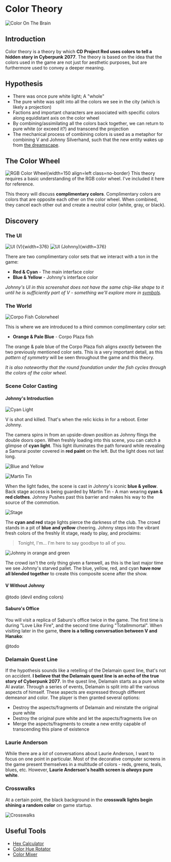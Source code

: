 # Color Theory

![Color On The Brain](./assets/color-brain.png)

## Introduction

Color theory is a theory by which **CD Project Red uses colors to tell a hidden
story in Cyberpunk 2077**. The theory is based on the idea that the colors used
in the game are not just for aesthetic purposes, but are furthermore used to
convey a deeper meaning.

## Hypothesis

  - There was once pure white light; A "whole"
  - The pure white was split into all the colors we see in the city (which is
    likely a projection)
  - Factions and important characters are associated with specific colors along
    equidistant axis on the color wheel
  - By combining/assimilating all the colors back together, we can return to
    pure white (or exceed it?) and transcend the projection
  - The mechanical process of combining colors is used as a metaphor for
    combining V and Johnny Silverhand, such that the new entity wakes up from
    [the dreamscape](theory-dreamscape.md).

## The Color Wheel

![RGB Color Wheel](./assets/rgb-color-wheel.png){width=150 align=left class=no-border}
This theory requires a basic understanding of the RGB color wheel. I've included
it here for reference.

This theory will discuss **complimentary colors**. Complimentary colors are
colors that are opposite each other on the color wheel. When combined, they
cancel each other out and create a neutral color (white, gray, or black).
<br>

## Discovery

### The UI

![UI (V)](./assets/ui-v.png){width=376} ![UI (Johnny)](./assets/ui-johnny.png){width=376}
<br>

There are two complimentary color sets that we interact with a ton in the game:

- **Red & Cyan** - The main interface color
- **Blue & Yellow** - Johnny's interface color

*Johnny's UI in this screenshot does not have the same chip-like shape to it
until he is sufficiently part of V - something we'll explore more in [symbols](../Research/Around%20The%20City/research-symbols.md).*

### The World

![Corpo Fish Colorwheel](./assets/corpo-fish-colorwheel.png)

This is where we are introduced to a third common complimentary color set:

- **Orange & Pale Blue** - Corpo Plaza fish

The orange & pale blue of the Corpo Plaza fish aligns *exactly* between the two
previously mentioned color sets. This is a very important detail, as this
*pattern of symmetry* will be seen throughout the game and this theory.

*It is also noteworthy that the round foundation under the fish cycles through
the colors of the color wheel.*

### Scene Color Casting

#### Johnny's Introduction

![Cyan Light](./assets/johnny-cyan-open.png)

V is shot and killed. That's when the relic kicks in for a reboot. Enter Johnny.

The camera spins in from an upside-down position as Johnny flings the double
doors open. When freshly loading into this scene, you can catch a glimpse of
**cyan light**. This light illuminates the path forward while revealing a
Samurai poster covered in **red paint** on the left. But the light does not
last long.

![Blue and Yellow](./assets/johnny-blue-and-yellow.png)

![Martin Tin](./assets/martin-tin-cyan-red.png)

When the light fades, the scene is cast in Johnny's iconic **blue & yellow**.
Back stage access is being guarded by Martin Tin - A man wearing
**cyan & red clothes**. Johnny Pushes past this barrier and makes his way to the
source of the commotion.

![Stage](./assets/stage-cyan-red.png)

The **cyan and red** stage lights pierce the darkness of the club. The crowd
stands in a pit of **blue and yellow** cheering. Johnny steps into the vibrant
fresh colors of the freshly lit stage, ready to play, and proclaims:

> Tonight, I'm... I'm here to say goodbye to all of you.

  ![Johnny in orange and green](./assets/johnny-orange-green.png)

The crowd isn't the only thing given a farewell, as this is the last major time
we see Johnny's starved pallet. The blue, yellow, red, and cyan **have now all
blended together** to create this composite scene after the show.

#### V Without Johnny

@todo (devil ending colors)

#### Saburo's Office

You will visit a replica of Saburo's office twice in the game. The first time is
during "Love Like Fire", and the second time during "TotalImmortal". When
visiting later in the game, **there is a telling conversation between V and Hanako**:

@todo

### Delamain Quest Line

If the hypothesis sounds like a retelling of the Delamain quest line, that's not
on accident. **I believe that the Delamain quest line is an echo of the true
story of Cyberpunk 2077**. In the quest line, Delamain starts as a pure white
AI avatar. Through a series of events, Delamain is split into all the various
aspects of himself. These aspects are expressed through different demeanor and
color. The player is then granted several options:

- Destroy the aspects/fragments of Delamain and reinstate the original pure white
- Destroy the original pure white and let the aspects/fragments live on
- Merge the aspects/fragments to create a new entity capable of transcending
  this plane of existence

### Laurie Anderson

While there are a *lot* of conversations about Laurie Anderson, I want to focus
on one point in particular. Most of the decorative computer screens in the game
present themselves in a multitude of colors - reds, greens, teals, blues, etc.
However, **Laurie Anderson's health screen is *always* pure white**.

### Crosswalks

At a certain point, the black background in the **crosswalk lights begin shining a
random color** on game startup.

![Crosswalks](./assets/colored-crosswalks.png)

## Useful Tools

- [Hex Calculator](https://www.calculator.net/hex-calculator.html)
- [Color Hue Rotator](https://imgonline.tools/color-hue)
- [Color Mixer](https://colordesigner.io/color-mixer)
